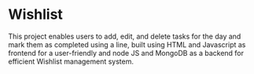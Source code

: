 # Wishlist
This project enables users to add, edit, and delete tasks for the day and mark them as completed using a line, built using HTML and Javascript as frontend for a user-friendly and node JS and MongoDB as a backend for efficient Wishlist management system.

